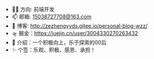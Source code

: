- 👷‍♂️  方向: 前端开发
- 📫 邮箱: 15038727708@163.com
- 🚀 博客: http://zezhengyyds.gitee.io/personal-blog-wzz/
- 🛸 掘金：https://juejin.cn/user/3004330270263432
- 🤳 介绍：一个积极向上，乐于探索的00后
- ✨ 个签：乐观、积极、感恩、承担！
